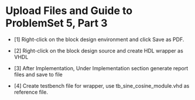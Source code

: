 # Upload Files and Guide to ProblemSet 5, Part 3

* [1] Right-click on the block design environment and click Save as PDF.

* [2] Right-click on the block design source and create HDL wrapper as VHDL

* [3] After Implementation, Under Implementation section generate report files and save to file

* [4] Create testbench file for wrapper, use tb_sine_cosine_module.vhd as reference file.
